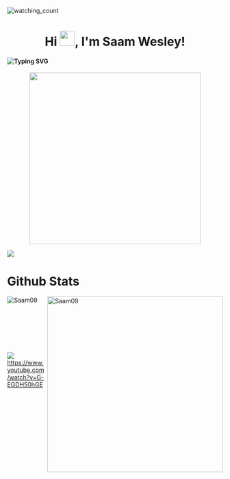 <!--- 👋 Hi, I’m @Saam09
- 👀 I’m just a Computer Nerd.
- 🌱 I am in my Third year of Computer Science Engineering at Loyola-ICAM College of Engineering and Technology.
- 📫 you can reach me via email: saamjwesley@gmail.com
--->
<p align="left"> 
<img src="https://komarev.com/ghpvc/?username=Saam09&color=brightgreen" alt="watching_count" />
 </p>
<div id="container">
  
  <div id="title">
    <h1 align="center">Hi <img width="35" src="https://raw.githubusercontent.com/nixin72/nixin72/master/wave.gif">, I'm Saam Wesley!</h1>
    <h4 align="left"><img src="https://readme-typing-svg.demolab.com?font=Fira+Code&pause=1000&width=1000&lines=Currently+doing+my+third+year+in+Computer+Science+Engineering+at+LICET%2C+Chennai" alt="Typing SVG" /></h4>
  </div>
  
  <div id="header" align="center">
    <img src="https://media.giphy.com/media/qgQUggAC3Pfv687qPC/giphy.gif" width="400"/>
  </div>
  
 
  <img src="https://user-images.githubusercontent.com/73097560/115834477-dbab4500-a447-11eb-908a-139a6edaec5c.gif"><br/>
  
 
  <p align="center"><h1>Github Stats</h1>
 
<img align="left" src="https://github-readme-stats.vercel.app/api/top-langs?username=Saam09&show_icons=true&locale=en&layout=compact&theme=chartreuse-dark" alt="Saam09" /></p>
<p>&nbsp;<img align="right" src="https://github-readme-stats.vercel.app/api?username=Saam09&show_icons=true&locale=en&theme=chartreuse-dark" alt="Saam09" width="410" /></p>
<br><br><br><br><br>         

 <img src="https://user-images.githubusercontent.com/73097560/115834477-dbab4500-a447-11eb-908a-139a6edaec5c.gif"><br/>
 https://www.youtube.com/watch?v=G-EGDH50hGE
  
</div>

